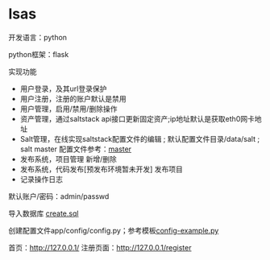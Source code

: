# lsas

开发语言：python

python框架：flask

实现功能

- 用户登录，及其url登录保护
- 用户注册，注册的账户默认是禁用
- 用户管理，启用/禁用/删除操作
- 资产管理，通过saltstack api接口更新固定资产;ip地址默认是获取eth0网卡地址
- Salt管理，在线实现saltstack配置文件的编辑 ; 默认配置文件目录/data/salt ; salt master 配置文件参考：[master](https://github.com/fandaye/lsas/blob/master/doc/master)
- 发布系统，项目管理 新增/删除
- 发布系统，代码发布[预发布环境暂未开发] 发布项目
- 记录操作日志

默认账户/密码：admin/passwd

导入数据库 [create.sql](https://github.com/fandaye/lsas/blob/master/doc/create.sql)

创建配置文件app/config/config.py；参考模板[config-example.py](https://github.com/fandaye/lsas/blob/master/doc/config-example.py)

首页：http://127.0.0.1/
注册页面：http://127.0.0.1/register
